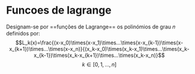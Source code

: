 # Funcoes de lagrange
Designam-se por ==funções de Lagrange== os polinómios de grau 𝑛  
definidos por:
$$L_k(x)=\frac{(x-x_0)\times(x-x_1)\times...\times(x-x_{k-1})\times(x-x_{k+1})\times...\times(x-x_n)}{(x_k-x_0)\times(x_k-x_1)\times...\times(x_k-x_{k-1})\times(x_k-x_{k+1})\times...\times(x_k-x_n)}$$ $$k\in [0,1, ... ,n]$$ 